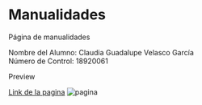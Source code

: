 # Manualidades
Página de manualidades

Nombre del Alumno: Claudia Guadalupe Velasco García 
<br/>
Número de Control: 18920061

Preview 

[Link de la pagina](https://manualidades-rocky.web.app)
![pagina](https://user-images.githubusercontent.com/75328646/138788903-b22603b0-31ed-4bb4-bf6a-21f1139e3b47.JPG)


